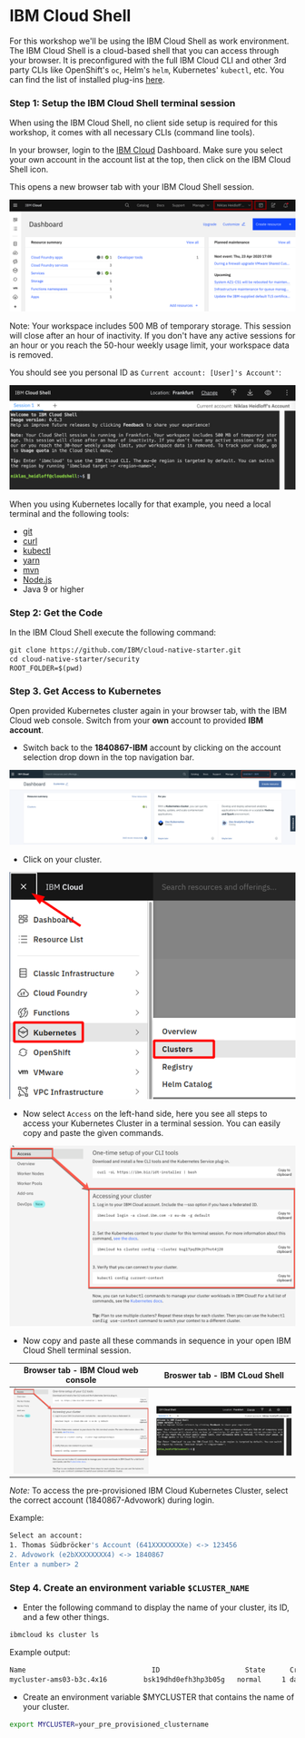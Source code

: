 # IBM Cloud Shell

For this workshop we'll be using the IBM Cloud Shell as work environment. The IBM Cloud Shell is a cloud-based shell that you can access through your browser. It is preconfigured with the full IBM Cloud CLI and other 3rd party CLIs like OpenShift's `oc`, Helm's `helm`, Kubernetes' `kubectl`, etc. You can find the list of installed plug-ins [here](https://cloud.ibm.com/docs/cloud-shell?topic=cloud-shell-plugins-tools).

### Step 1: Setup the IBM Cloud Shell terminal session

When using the IBM Cloud Shell, no client side setup is required for this workshop, it comes with all necessary CLIs (command line tools).

In your browser, login to the [IBM Cloud](https://cloud.ibm.com) Dashboard. Make sure you select your own account in the account list at the top, then click on the IBM Cloud Shell icon.

This opens a new browser tab with your IBM Cloud Shell session. 

![](../../images/cloud-shell-launch.png)

Note: Your workspace includes 500 MB of temporary storage. This session will close after an hour of inactivity. If you don't have any active sessions for an hour or you reach the 50-hour weekly usage limit, your workspace data is removed.

You should see you personal ID as `Current account: [User]'s Account'`:

![](../../images/cloud-shell.png)

When you using Kubernetes locally for that example, you need a local terminal and the following tools: 

* [git](https://git-scm.com/book/en/v2/Getting-Started-Installing-Git)
* [curl](https://curl.haxx.se/download.html)
* [kubectl](https://kubernetes.io/docs/reference/kubectl/overview/)
* [yarn](https://yarnpkg.com)
* [mvn](https://maven.apache.org/ref/3.6.3/maven-embedder/cli.html)
* [Node.js](https://nodejs.org/en/)
* Java 9 or higher

### Step 2: Get the Code

In the IBM Cloud Shell execute the following command:

```
git clone https://github.com/IBM/cloud-native-starter.git
cd cloud-native-starter/security
ROOT_FOLDER=$(pwd)  
```

### Step 3. Get Access to Kubernetes

Open provided Kubernetes cluster again in your browser tab, with the IBM Cloud web console. Switch from your **own** account to provided  **IBM account**.

* Switch back to the  **1840867-IBM** account by clicking on the account selection drop down in the top navigation bar.

![](../../images/cluster-ibmaccount.png)

* Click on your cluster.

![](../../images/kubernetes-cluster-launch2.png)

* Now select `Access` on the left-hand side, here you see all steps to access your Kubernetes Cluster in a terminal session. You can easily copy and paste the given commands.

![](../../images/cluster-access-commands.png)

* Now copy and paste all these commands in sequence in your open IBM Cloud Shell terminal session.

| Browser tab - IBM Cloud web console | Broswer tab - IBM CLoud Shell  |
| - | - |
|![](../../images/cluster-access-commands.png)| ![](../../images/cloud-shell.png) |

_Note:_ To access the pre-provisioned IBM Cloud Kubernetes Cluster, select the correct account (1840867-Advowork) during login.

Example:

```sh
Select an account:
1. Thomas Südbröcker's Account (641XXXXXXXXe) <-> 123456
2. Advowork (e2bXXXXXXXX4) <-> 1840867
Enter a number> 2
```

### Step 4. Create an environment variable `$CLUSTER_NAME`

* Enter the following command to display the name of your cluster, its ID, and a few other things.

```sh
ibmcloud ks cluster ls
```

Example output:

```sh
Name                               ID                     State      Created        Workers   Location    Version                   Resource Group Name   Provider   
mycluster-ams03-b3c.4x16         bsk19dhd0efh3hp3b05g   normal     1 day ago      2         Dallas      1.17.9_1534               default               classic
```

* Create an environment variable $MYCLUSTER that contains the name of your cluster.

```sh
export MYCLUSTER=your_pre_provisioned_clustername
```
